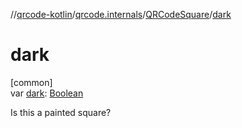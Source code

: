//[qrcode-kotlin](../../../index.md)/[qrcode.internals](../index.md)/[QRCodeSquare](index.md)/[dark](dark.md)

# dark

[common]\
var [dark](dark.md): [Boolean](https://kotlinlang.org/api/latest/jvm/stdlib/kotlin/-boolean/index.html)

Is this a painted square?
